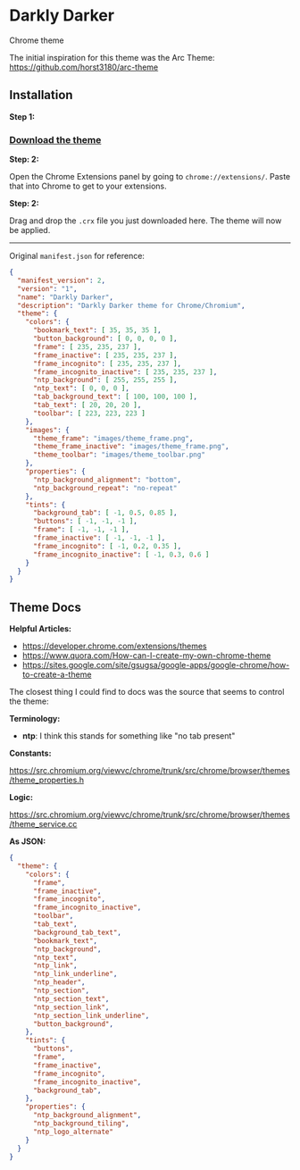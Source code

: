 # Darkly Darker

Chrome theme

The initial inspiration for this theme was the Arc Theme: https://github.com/horst3180/arc-theme

## Installation

**Step 1:**

### [Download the theme](https://github.com/iansinnott/darkly-darker-theme/raw/master/darkly_darker_chrome_theme.crx)

**Step: 2:**

Open the Chrome Extensions panel by going to `chrome://extensions/`. Paste that into Chrome to get to your extensions.

**Step: 2:**

Drag and drop the `.crx` file you just downloaded here. The theme will now be applied.

---

Original `manifest.json` for reference:

```json
{
  "manifest_version": 2,
  "version": "1",
  "name": "Darkly Darker",
  "description": "Darkly Darker theme for Chrome/Chromium",
  "theme": {
    "colors": {
      "bookmark_text": [ 35, 35, 35 ],
      "button_background": [ 0, 0, 0, 0 ],
      "frame": [ 235, 235, 237 ],
      "frame_inactive": [ 235, 235, 237 ],
      "frame_incognito": [ 235, 235, 237 ],
      "frame_incognito_inactive": [ 235, 235, 237 ],
      "ntp_background": [ 255, 255, 255 ],
      "ntp_text": [ 0, 0, 0 ],
      "tab_background_text": [ 100, 100, 100 ],
      "tab_text": [ 20, 20, 20 ],
      "toolbar": [ 223, 223, 223 ]
    },
    "images": {
      "theme_frame": "images/theme_frame.png",
      "theme_frame_inactive": "images/theme_frame.png",
      "theme_toolbar": "images/theme_toolbar.png"
    },
    "properties": {
      "ntp_background_alignment": "bottom",
      "ntp_background_repeat": "no-repeat"
    },
    "tints": {
      "background_tab": [ -1, 0.5, 0.85 ],
      "buttons": [ -1, -1, -1 ],
      "frame": [ -1, -1, -1 ],
      "frame_inactive": [ -1, -1, -1 ],
      "frame_incognito": [ -1, 0.2, 0.35 ],
      "frame_incognito_inactive": [ -1, 0.3, 0.6 ]
    }
  }
}
```

## Theme Docs

**Helpful Articles:**

* https://developer.chrome.com/extensions/themes
* https://www.quora.com/How-can-I-create-my-own-chrome-theme
* https://sites.google.com/site/gsugsa/google-apps/google-chrome/how-to-create-a-theme

The closest thing I could find to docs was the source that seems to control the theme:

**Terminology:**

* **ntp**: I think this stands for something like "no tab present"

**Constants:**

https://src.chromium.org/viewvc/chrome/trunk/src/chrome/browser/themes/theme_properties.h

**Logic:**

https://src.chromium.org/viewvc/chrome/trunk/src/chrome/browser/themes/theme_service.cc

**As JSON:**

```json
{
  "theme": {
    "colors": {
      "frame",
      "frame_inactive",
      "frame_incognito",
      "frame_incognito_inactive",
      "toolbar",
      "tab_text",
      "background_tab_text",
      "bookmark_text",
      "ntp_background",
      "ntp_text",
      "ntp_link",
      "ntp_link_underline",
      "ntp_header",
      "ntp_section",
      "ntp_section_text",
      "ntp_section_link",
      "ntp_section_link_underline",
      "button_background",
    },
    "tints": {
      "buttons",
      "frame",
      "frame_inactive",
      "frame_incognito",
      "frame_incognito_inactive",
      "background_tab",
    },
    "properties": {
      "ntp_background_alignment",
      "ntp_background_tiling",
      "ntp_logo_alternate"
    }
  }
}
```
